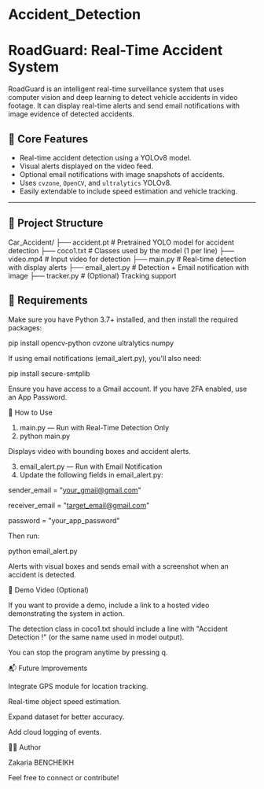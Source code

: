 # Accident_Detection
# RoadGuard: Real-Time Accident System

RoadGuard is an intelligent real-time surveillance system that uses computer vision and deep learning to detect vehicle accidents in video footage. It can display real-time alerts and send email notifications with image evidence of detected accidents.

## 🧠 Core Features

- Real-time accident detection using a YOLOv8 model.
- Visual alerts displayed on the video feed.
- Optional email notifications with image snapshots of accidents.
- Uses `cvzone`, `OpenCV`, and `ultralytics` YOLOv8.
- Easily extendable to include speed estimation and vehicle tracking.

---

## 📂 Project Structure

Car_Accident/
├── accident.pt # Pretrained YOLO model for accident detection
├── coco1.txt # Classes used by the model (1 per line)
├── video.mp4 # Input video for detection
├── main.py # Real-time detection with display alerts
├── email_alert.py # Detection + Email notification with image
├── tracker.py # (Optional) Tracking support


## 🔧 Requirements

Make sure you have Python 3.7+ installed, and then install the required packages:

pip install opencv-python cvzone ultralytics numpy

If using email notifications (email_alert.py), you'll also need:

pip install secure-smtplib

Ensure you have access to a Gmail account. If you have 2FA enabled, use an App Password.

🚀 How to Use

1. main.py — Run with Real-Time Detection Only
2. python main.py

Displays video with bounding boxes and accident alerts.

3. email_alert.py — Run with Email Notification
4. Update the following fields in email_alert.py:

sender_email = "your_gmail@gmail.com"

receiver_email = "target_email@gmail.com"

password = "your_app_password"

Then run:

python email_alert.py

Alerts with visual boxes and sends email with a screenshot when an accident is detected.

🧪 Demo Video (Optional)

If you want to provide a demo, include a link to a hosted video demonstrating the system in action.

The detection class in coco1.txt should include a line with "Accident Detection !" (or the same name used in model output).

You can stop the program anytime by pressing q.

📬 Future Improvements

Integrate GPS module for location tracking.

Real-time object speed estimation.

Expand dataset for better accuracy.

Add cloud logging of events.

👨‍💻 Author

Zakaria BENCHEIKH

Feel free to connect or contribute!

